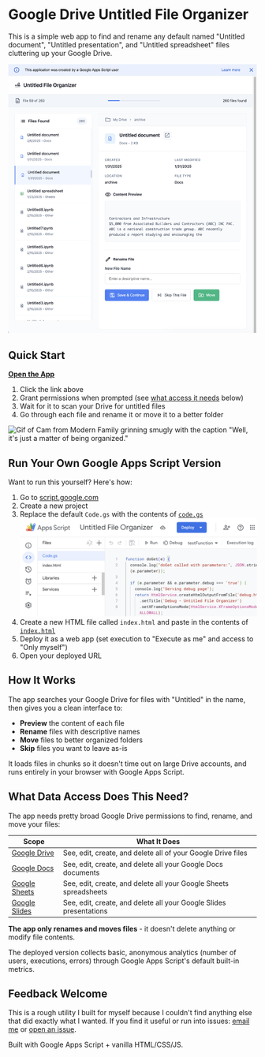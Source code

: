 # Google Drive Untitled File Organizer

This is a simple web app to find and rename any default named "Untitled document", "Untitled presentation", and "Untitled spreadsheet" files cluttering up your Google Drive.

![Screenshot of the app interface](screenshot.png)

## Quick Start

**[Open the App](https://script.google.com/macros/s/AKfycbwZXfxFgKUc9lPol8MNL3qrEKBo2ePPab1jJytCxE8/dev)**

1. Click the link above
2. Grant permissions when prompted (see [what access it needs](#what-data-access-does-this-need) below)
3. Wait for it to scan your Drive for untitled files
4. Go through each file and rename it or move it to a better folder

![Gif of Cam from Modern Family grinning smugly with the caption "Well, it's just a matter of being organized."](https://y.yarn.co/4dea6bd8-e038-4b2e-9991-c550c27a7d6f_text.gif)

## Run Your Own Google Apps Script Version

Want to run this yourself? Here's how:

1. Go to [script.google.com](https://script.google.com)
2. Create a new project
3. Replace the default `Code.gs` with the contents of [`code.gs`](code.gs)
![Google Apps Script Project Dashboard screenshot](appsscript-screenshot.png)
4. Create a new HTML file called `index.html` and paste in the contents of [`index.html`](index.html) 
5. Deploy it as a web app (set execution to "Execute as me" and access to "Only myself")
6. Open your deployed URL


## How It Works

The app searches your Google Drive for files with "Untitled" in the name, then gives you a clean interface to:

- **Preview** the content of each file
- **Rename** files with descriptive names
- **Move** files to better organized folders
- **Skip** files you want to leave as-is

It loads files in chunks so it doesn't time out on large Drive accounts, and runs entirely in your browser with Google Apps Script.

## What Data Access Does This Need?

The app needs pretty broad Google Drive permissions to find, rename, and move your files:

| Scope | What It Does |
|-------|-------------|
| [Google Drive](https://developers.google.com/drive/api/guides/about-auth) | See, edit, create, and delete all of your Google Drive files |
| [Google Docs](https://developers.google.com/docs/api/guides/authorizing) | See, edit, create, and delete all your Google Docs documents |
| [Google Sheets](https://developers.google.com/sheets/api/guides/authorizing) | See, edit, create, and delete all your Google Sheets spreadsheets |
| [Google Slides](https://developers.google.com/slides/api/guides/authorizing) | See, edit, create, and delete all your Google Slides presentations |

**The app only renames and moves files** - it doesn't delete anything or modify file contents.

The deployed version collects basic, anonymous analytics (number of users, executions, errors) through Google Apps Script's default built-in metrics.

## Feedback Welcome

This is a rough utility I built for myself because I couldn't find anything else that did exactly what I wanted. If you find it useful or run into issues: [email me](mailto:nielsenau@gmail.com) or [open an issue](../../issues).

Built with Google Apps Script + vanilla HTML/CSS/JS.